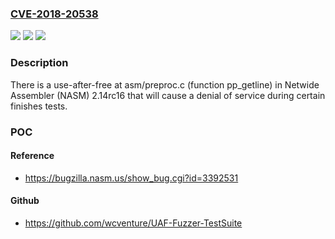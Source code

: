 ### [CVE-2018-20538](https://cve.mitre.org/cgi-bin/cvename.cgi?name=CVE-2018-20538)
![](https://img.shields.io/static/v1?label=Product&message=n%2Fa&color=blue)
![](https://img.shields.io/static/v1?label=Version&message=n%2Fa&color=blue)
![](https://img.shields.io/static/v1?label=Vulnerability&message=n%2Fa&color=brighgreen)

### Description

There is a use-after-free at asm/preproc.c (function pp_getline) in Netwide Assembler (NASM) 2.14rc16 that will cause a denial of service during certain finishes tests.

### POC

#### Reference
- https://bugzilla.nasm.us/show_bug.cgi?id=3392531

#### Github
- https://github.com/wcventure/UAF-Fuzzer-TestSuite

